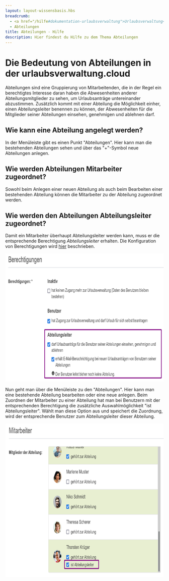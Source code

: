 ```yaml
---
layout: layout-wissensbasis.hbs
breadcrumb:
  - <a href="/hilfe#dokumentation-urlaubsverwaltung">Urlaubsverwaltung</a>
  - Abteilungen
title: Abteilungen - Hilfe
description: Hier findest du Hilfe zu dem Thema Abteilungen
---
```


# Die Bedeutung von Abteilungen in der urlaubsverwaltung.cloud

Abteilungen sind eine Gruppierung von Mitarbeitenden,
die in der Regel ein berechtigtes Interesse daran haben die Abwesenheiten anderer Abteilungsmitglieder zu sehen,
um Urlaubsanträge untereinander abzustimmen.
Zusätzlich kommt mit einer Abteilung die Möglichkeit einher, einen Abteilungsleiter benennen zu können,
der Abwesenheiten für die Mitglieder seiner Abteilungen einsehen, genehmigen und ablehnen darf.

## Wie kann eine Abteilung angelegt werden?

In der Menüleiste gibt es einen Punkt "Abteilungen". Hier kann man die
bestehenden Abteilungen sehen und über das "+"-Symbol neue Abteilungen anlegen.

## Wie werden Abteilungen Mitarbeiter zugeordnet?

Sowohl beim Anlegen einer neuen Abteilung als auch beim Bearbeiten einer
bestehenden Abteilung können die Mitarbeiter zu der Abteilung zugeordnet werden.

## Wie werden den Abteilungen Abteilungsleiter zugeordnet?

Damit ein Mitarbeiter überhaupt Abteilungsleiter werden kann, muss er die
entsprechende Berechtigung _Abteilungsleiter_ erhalten. Die Konfiguration von Berechtigungen wird [hier](../benutzer/#wie-stelle-ich-die-berechtigungen-eines-benutzers-ein) beschrieben.

<p>
  <picture>
    <source srcset="abteilungsleiter-berechtigung.avif" type="image/avif" />
    <source srcset="abteilungsleiter-berechtigung.webp" type="image/webp" />
    <img
      src="abteilungsleiter-berechtigung.png"
      alt="Konfiguration der Berechtigung Abteilungsleiter"
      decoding="async"
      loading="lazy"
      width="789"
      height="406"
    />
  </picture>
</p>

Nun geht man über die Menüleiste zu den "Abteilungen". Hier kann man eine bestehende Abteilung bearbeiten oder eine neue anlegen. Beim Zuordnen der Mitarbeiter zu einer Abteilung hat man bei Benutzern mit der entsprechenden Berechtigung die zusätzliche Auswahlmöglichkeit "ist Abteilungsleiter". Wählt man diese Option aus und speichert die Zuordnung, wird der entsprechende Benutzer zum Abteilungsleiter dieser Abteilung.

<p>
  <picture>
    <source srcset="abteilungsleiter-abteilung.avif" type="image/avif" />
    <source srcset="abteilungsleiter-abteilung.webp" type="image/webp" />
    <img
      src="abteilungsleiter-abteilung.png"
      alt="Abteilungsleiter einer Abteilung konfigurieren"
      decoding="async"
      loading="lazy"
      width="784"
      height="487"
    />
  </picture>
</p>
